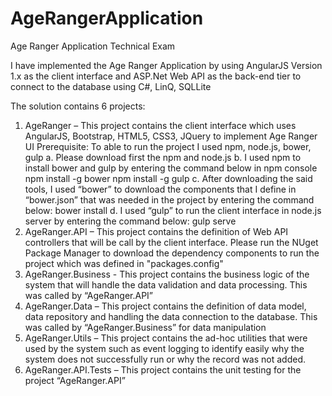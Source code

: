 # AgeRangerApplication
Age Ranger Application Technical Exam

I have implemented the Age Ranger Application by using AngularJS Version 1.x as the client interface and ASP.Net Web API as the back-end tier to connect to the database using C#, LinQ, SQLLite

The solution contains 6 projects:
1.	AgeRanger – This project contains the client interface which uses AngularJS, Bootstrap, HTML5, CSS3, JQuery to implement Age Ranger UI
  Prerequisite:
    To able to run the project I used npm, node.js, bower, gulp
      a.	Please download first the npm and node.js
      b.	I used npm to install bower and gulp by entering the command below in npm console
          npm install -g bower
          npm install -g gulp
      c.	After downloading the said tools, I used “bower” to download the components that I define in “bower.json” that was needed in the project by entering the command below:
          bower install
      d.	I used “gulp” to run the client interface in node.js server by entering the command below:
          gulp serve
2.	AgeRanger.API – This project contains the definition of Web API controllers that will be call by the client interface.  Please run the NUget Package Manager to download the dependency components to run the project which was defined in "packages.config"
3.	AgeRanger.Business - This project contains the business logic of the system that will handle the data validation and data processing. This was called by “AgeRanger.API”
4.	AgeRanger.Data – This project contains the definition of data model, data repository and handling the data connection to the database. This was called by “AgeRanger.Business” for data manipulation
5.	AgeRanger.Utils – This project contains the ad-hoc utilities that were used by the system such as event logging to identify easily why the system does not successfully run or why the record was not added.
6.	AgeRanger.API.Tests – This project contains the unit testing for the project “AgeRanger.API”
